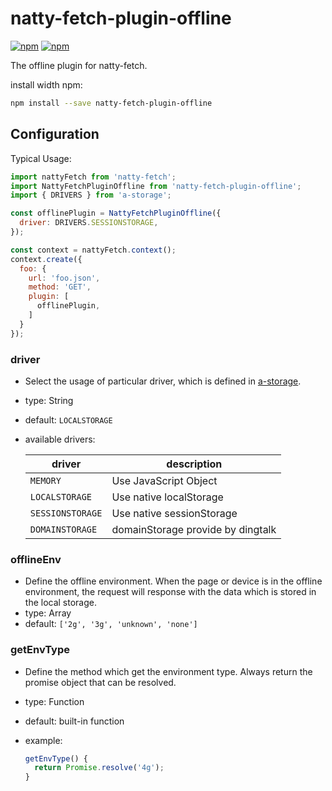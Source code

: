 # natty-fetch-plugin-offline

[![npm](https://img.shields.io/npm/v/natty-fetch-plugin-offline.svg)](https://www.npmjs.com/package/natty-fetch-plugin-offline)
[![npm](https://img.shields.io/npm/dm/natty-fetch-plugin-offline.svg)](https://www.npmjs.com/package/natty-fetch-plugin-offline)

The offline plugin for natty-fetch.

install width npm:

```sh
npm install --save natty-fetch-plugin-offline
```

## Configuration

Typical Usage:

```js
import nattyFetch from 'natty-fetch';
import NattyFetchPluginOffline from 'natty-fetch-plugin-offline';
import { DRIVERS } from 'a-storage';

const offlinePlugin = NattyFetchPluginOffline({
  driver: DRIVERS.SESSIONSTORAGE,
});

const context = nattyFetch.context();
context.create({
  foo: {
    url: 'foo.json',
    method: 'GET',
    plugin: [
      offlinePlugin,
    ]
  }
});
```

### driver

- Select the usage of particular driver, which is defined in [a-storage](https://github.com/macisi/a-storage).
- type: String
- default: `LOCALSTORAGE`
- available drivers:

  driver | description
  --- | ---
  `MEMORY` | Use JavaScript Object
  `LOCALSTORAGE` | Use native localStorage
  `SESSIONSTORAGE` | Use native sessionStorage
  `DOMAINSTORAGE` | domainStorage provide by dingtalk

### offlineEnv

- Define the offline environment. When the page or device is in the offline environment, the request will response with the data which is stored in the local storage.
- type: Array
- default: `['2g', '3g', 'unknown', 'none']`


### getEnvType

- Define the method which get the environment type. Always return the promise object that can be resolved.
- type: Function
- default: built-in function
- example: 

  ```js
  getEnvType() {
    return Promise.resolve('4g');
  }
  ```
